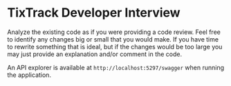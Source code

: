 # TixTrack Developer Interview

Analyze the existing code as if you were providing a code review.
Feel free to identify any changes big or small that you would make.
If you have time to rewrite something that is ideal, but if the changes
would be too large you may just provide an explanation and/or comment in the code.

An API explorer is available at 
```http://localhost:5297/swagger```
when running the application.
